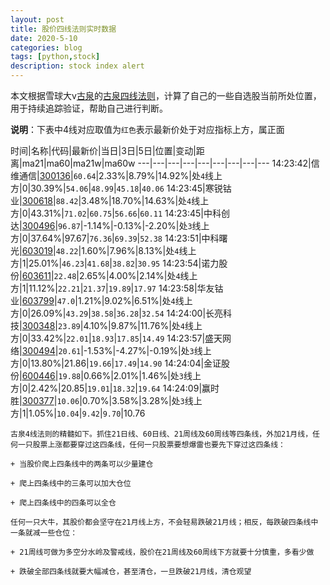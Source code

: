 ```yaml
---
layout: post
title: 股价四线法则实时数据
date: 2020-5-10
categories: blog
tags: [python,stock]
description: stock index alert
---
```



本文根据雪球大v[古泉](https://xueqiu.com/u/7148646888)的[古泉四线法则](https://xueqiu.com/7148646888/130498192)，计算了自己的一些自选股当前所处位置，用于持续追踪验证，帮助自己进行判断。

**说明**：下表中4线对应取值为`红色`表示最新价处于对应指标上方，属正面

时间|名称|代码|最新价|当日|3日|5日|位置|变动|距离|ma21|ma60|ma21w|ma60w
---|---|---|---|---|---|---|---|---
14:23:42|信维通信|[300136](https://xueqiu.com/S/SZ300136)|`60.64`|2.33%|8.79%|14.92%|处`4`线上方|0|30.39%|`54.06`|`48.99`|`45.18`|`40.06`
14:23:45|寒锐钴业|[300618](https://xueqiu.com/S/SZ300618)|`88.42`|3.48%|18.70%|14.63%|处`4`线上方|0|43.31%|`71.02`|`60.75`|`56.66`|`60.11`
14:23:45|中科创达|[300496](https://xueqiu.com/S/SZ300496)|`96.87`|-1.14%|-0.13%|-2.20%|处`3`线上方|0|37.64%|97.67|`76.36`|`69.39`|`52.38`
14:23:51|中科曙光|[603019](https://xueqiu.com/S/SH603019)|`48.22`|1.60%|7.96%|8.13%|处`4`线上方|1|25.01%|`46.23`|`41.68`|`38.82`|`30.95`
14:23:54|诺力股份|[603611](https://xueqiu.com/S/SH603611)|`22.48`|2.65%|4.00%|2.14%|处`4`线上方|1|11.12%|`22.21`|`21.37`|`19.89`|`17.97`
14:23:58|华友钴业|[603799](https://xueqiu.com/S/SH603799)|`47.0`|1.21%|9.02%|6.51%|处`4`线上方|0|26.09%|`43.29`|`38.58`|`36.28`|`32.54`
14:24:00|长亮科技|[300348](https://xueqiu.com/S/SZ300348)|`23.89`|4.10%|9.87%|11.76%|处`4`线上方|0|33.42%|`22.01`|`18.93`|`17.85`|`14.49`
14:23:57|盛天网络|[300494](https://xueqiu.com/S/SZ300494)|`20.61`|-1.53%|-4.27%|-0.19%|处`3`线上方|0|13.80%|21.86|`19.66`|`17.49`|`14.90`
14:24:04|金证股份|[600446](https://xueqiu.com/S/SH600446)|`19.88`|0.66%|2.01%|1.46%|处`3`线上方|0|2.42%|20.85|`19.01`|`18.32`|`19.64`
14:24:09|赢时胜|[300377](https://xueqiu.com/S/SZ300377)|`10.06`|0.70%|3.58%|3.28%|处`3`线上方|1|1.05%|`10.04`|`9.42`|`9.70`|10.76

```
古泉4线法则的精髓如下。抓住21日线、60日线、21周线及60周线等四条线，外加21月线，任何一只股票上涨都要穿过这四条线，任何一只股票要想爆雷也要先下穿过这四条线：

+ 当股价爬上四条线中的两条可以少量建仓

+ 爬上四条线中的三条可以加大仓位

+ 爬上四条线中的四条可以全仓

任何一只大牛，其股价都会坚守在21月线上方，不会轻易跌破21月线；相反，每跌破四条线中一条就减一些仓位：

+ 21周线可做为多空分水岭及警戒线，股价在21周线及60周线下方就要十分慎重，多看少做

+ 跌破全部四条线就要大幅减仓，甚至清仓，一旦跌破21月线，清仓观望
```